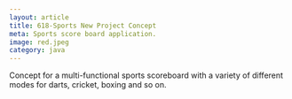 ```yaml
---
layout: article
title: 618-Sports New Project Concept
meta: Sports score board application.
image: red.jpeg
category: java
---
```

Concept for a multi-functional sports scoreboard with a variety of different modes for darts, cricket, boxing and so on.
